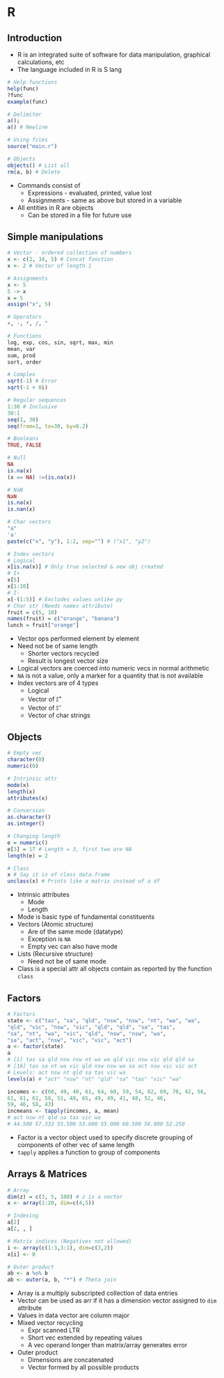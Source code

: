 # R

## Introduction

- R is an integrated suite of software for data manipulation, graphical calculations, etc
- The language included in R is S lang

```r
# Help functions
help(func)
?func
example(func)

# Delimiter
a();
a() # Newline

# Using files
source("main.r")

# Objects
objects() # List all
rm(a, b) # Delete
```

- Commands consist of
	- Expressions - evaluated, printed, value lost
	- Assignments - same as above but stored in a variable
- All entities in R are objects
	- Can be stored in a file for future use

## Simple manipulations

```r
# Vector - ordered collection of numbers
x <- c(2, 34, 5) # Concat function
x <- 2 # Vector of length 1

# Assignments
x <- 5
5 -> x
x = 5
assign("x", 5)

# Operators
+, -, *, /, ^

# Functions
log, exp, cos, sin, sqrt, max, min
mean, var
sum, prod
sort, order

# Complex
sqrt(-1) # Error
sqrt(-1 + 0i)

# Regular sequences
1:30 # Inclusive
30:1
seq(1, 30)
seq(from=1, to=30, by=0.2)

# Booleans
TRUE, FALSE

# Null
NA
is.na(x)
(x == NA) !=(is.na(x))

# NaN
NaN
is.na(x)
is.nan(x)

# Char vectors
"a"
'a'
paste(c("x", "y"), 1:2, sep="") # ("x1", "y2")

# Index vectors
# Logical
x[is.na(x)] # Only true selected & new obj created
# I+
x[5]
x[1:10]
# I-
x[-(1:5)] # Excludes values unlike py
# Char str (Needs names attribute)
fruit = c(5, 10)
names(fruit) = c("orange", "banana")
lunch = fruit["orange"]


```

- Vector ops performed element by element
- Need not be of same length
	- Shorter vectors recycled 
	- Result is longest vector size
- Logical vectors are coerced into numeric vecs in normal arithmetic
- `NA` is not a value, only a marker for a quantity that is not available
- Index vectors are of 4 types
	- Logical
	- Vector of $\mathbb I^+$ 
	- Vector of $\mathbb I^-$
	- Vector of char strings

## Objects

```r
# Empty vec
character(0)
numeric(0)

# Intrinsic attr
mode(x)
length(x)
attributes(x)

# Conversion
as.character()
as.integer()

# Changing length
e = numeric()
e[3] = 17 # Length = 3, first two are NA
length(e) = 2

# Class
x # Say it is of class data.frame
unclass(x) # Prints like a matrix instead of a df
```

- Intrinsic attributes
	- Mode
	- Length
- Mode is basic type of fundamental constituents
- Vectors (Atomic structure)
	- Are of the same mode (datatype)
	- Exception is `NA`
	- Empty vec can also have mode
- Lists (Recursive structure)
	- Need not be of same mode
- Class is a special attr all objects contain as reported by the function `class`

## Factors

```r
# Factors
state <- c("tas", "sa", "qld", "nsw", "nsw", "nt", "wa", "wa",
"qld", "vic", "nsw", "vic", "qld", "qld", "sa", "tas",
"sa", "nt", "wa", "vic", "qld", "nsw", "nsw", "wa",
"sa", "act", "nsw", "vic", "vic", "act")
a <- factor(state)
a 
# [1] tas sa qld nsw nsw nt wa wa qld vic nsw vic qld qld sa
# [16] tas sa nt wa vic qld nsw nsw wa sa act nsw vic vic act
# Levels: act nsw nt qld sa tas vic wa
levels(a) # "act" "nsw" "nt" "qld" "sa" "tas" "vic" "wa"

incomes <- c(60, 49, 40, 61, 64, 60, 59, 54, 62, 69, 70, 42, 56,
61, 61, 61, 58, 51, 48, 65, 49, 49, 41, 48, 52, 46,
59, 46, 58, 43)
incmeans <- tapply(incomes, a, mean)
# act nsw nt qld sa tas vic wa
# 44.500 57.333 55.500 53.600 55.000 60.500 56.000 52.250


```

- Factor is a vector object used to specify discrete grouping of components of other vec of same length
- `tapply` applies a function to group of components

## Arrays & Matrices

```r
# Array
dim(z) = c(3, 5, 100) # z is a vector
x <- array(1:20, dim=c(4,5))

# Indexing
a[2]
a[2, , ]

# Matrix indices (Negatives not allowed)
i <- array(c(1:3,3:1), dim=c(3,2))
x[i] <- 0

# Outer product
ab <- a %o% b
ab <- outer(a, b, "*") # Theta join
```

- Array is a multiply subscripted collection of data entries
- Vector can be used as arr if it has a dimension vector assigned to `dim` attribute
- Values in data vector are column major
- Mixed vector recycling
	- Expr scanned LTR
	- Short vec extended by repeating values
	- A vec operand longer than matrix/array generates error
- Outer product
	- Dimensions are concatenated
	- Vector formed by all possible products
